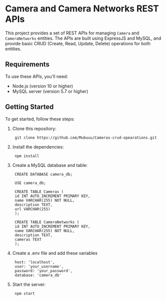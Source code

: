 # Camera and Camera Networks REST APIs

This project provides a set of REST APIs for managing `Camera` and `CameraNetworks` entities. The APIs are built using ExpressJS and MySQL, and provide basic CRUD (Create, Read, Update, Delete) operations for both entities.

## Requirements

To use these APIs, you'll need:

- Node.js (version 10 or higher)
- MySQL server (version 5.7 or higher)

## Getting Started

To get started, follow these steps:

1. Clone this repository:

		git clone https://github.com/Mubuuu/Cameras-crud-opearations.git
    
2. Install the dependencies:

		npm install
    

3. Create a MySQL database and table:

		CREATE DATABASE camera_db;

		USE camera_db;

		CREATE TABLE Cameras (
		id INT AUTO_INCREMENT PRIMARY KEY,
		name VARCHAR(255) NOT NULL,
		description TEXT,
		url VARCHAR(255)
		);
  
		CREATE TABLE CameraNetworks (
		id INT AUTO_INCREMENT PRIMARY KEY,
		name VARCHAR(255) NOT NULL,
		description TEXT,
		cameras TEXT
		);
    
4. Create a .env file and add these variables

		host: 'localhost',
		user: 'your_username',
		password: 'your_password',
		database: 'camera_db'

5. Start the server:

		npm start
    
